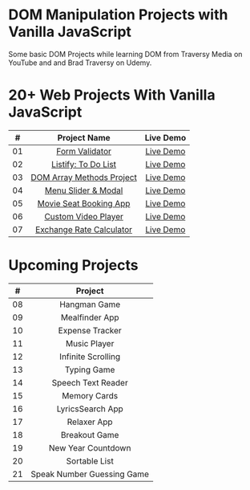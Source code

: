 # DOM Manipulation Projects with Vanilla JavaScript

 Some basic DOM Projects while learning DOM from Traversy Media on YouTube and and Brad Traversy on Udemy.

 # 20+ Web Projects With Vanilla JavaScript


|  #  |         Project Name         |      Live Demo    |
| :-: | :-------------------------: | :-------:    |
| 01  |       [Form Validator](https://github.com/seekersahil/DOM-Projects/tree/main/Form-Validator)        | [Live Demo](https://dev.seekersahil.com/projects/DOM/Form-Validator/)  |
| 02  |       [Listify: To Do List](https://github.com/seekersahil/DOM-Projects/tree/main/Listify)  | [Live Demo](https://dev.seekersahil.com/projects/DOM/Listify/)  |
| 03  | [DOM Array Methods Project](https://github.com/seekersahil/DOM-Projects/tree/main/DOM-Array-Methods/) |  [Live Demo](https://dev.seekersahil.com/projects/DOM/DOM-Array-Methods/) |
| 04  |    [Menu Slider & Modal](https://github.com/seekersahil/DOM-Projects/tree/main/Menu-Slider-and-Modals/)    |  [Live Demo](https://dev.seekersahil.com/projects/DOM/Menu-Slider-and-Modals/) |
| 05  |     [Movie Seat Booking App](https://github.com/seekersahil/DOM-Projects/tree/main/Movie-Seat-Booking-App)    | [Live Demo](https://dev.seekersahil.com/projects/DOM/Movie-Seat-Booking-App/)  |
| 06  |    [Custom Video Player](https://github.com/seekersahil/DOM-Projects/tree/main/Custom-Video-Player)    | [Live Demo](https://dev.seekersahil.com/projects/DOM/Custom-Video-Player/) |
| 07  |  [Exchange Rate Calculator](https://github.com/seekersahil/DOM-Projects/tree/main/Exchange-Rate-Calculator/) | [Live Demo](https://dev.seekersahil.com/projects/DOM/Exchange-Rate-Calculator/) |
# Upcoming Projects
|  #  |            Project          |
| :-: | :-------------------------: |
| 08  |        Hangman Game       |
| 09  |       Mealfinder App      |
| 10  |      Expense Tracker      |
| 11  |        Music Player       |
| 12  |     Infinite Scrolling    |
| 13  |        Typing Game        |
| 14  |     Speech Text Reader    |
| 15  |        Memory Cards       |
| 16  |      LyricsSearch App     |
| 17  |        Relaxer App        |
| 18  |       Breakout Game       |
| 19  |     New Year Countdown    |
| 20  |       Sortable List       |
| 21  | Speak Number Guessing Game|
